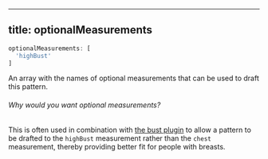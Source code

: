 ***

## title: optionalMeasurements

```js
optionalMeasurements: [
  'highBust'
]
```

An array with the names of optional measurements that can be used to draft this pattern.

<Note>

###### Why would you want optional measurements?

This is often used in combination with [the bust plugin](/reference/plugins/bust/) to
allow a pattern to be drafted to the `highBust` measurement rather than the
`chest` measurement, thereby providing better fit for people with breasts.

</Note>
